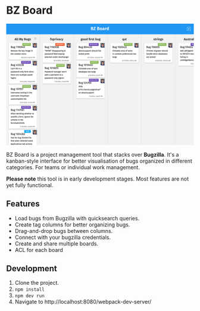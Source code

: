 BZ Board
========

![BZ Board screenshot](https://raw.githubusercontent.com/BZBoard/bzboard/master/screenshot.png)

BZ Board is a project management tool that stacks over __Bugzilla__.
It's a kanban-style interface for better visualisation of bugs organized in different categories. For teams or individual work management.

__Please note__ this tool is in early development stages. Most features are not yet fully functional.

Features
--------
  - Load bugs from Bugzilla with quicksearch queries.
  - Create tag columns for better organizing bugs.
  - Drag-and-drop bugs between columns.
  - Connect with your bugzilla credentials.
  - Create and share multiple boards.
  - ACL for each board

Development
--------

1. Clone the project.
2. `npm install`
3. `npm dev run`
4. Navigate to http://localhost:8080/webpack-dev-server/
